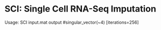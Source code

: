 # SCI: Single Cell RNA-Seq Imputation

Usage: SCI input.mat output #singular_vector(~4) [iterations=256]
